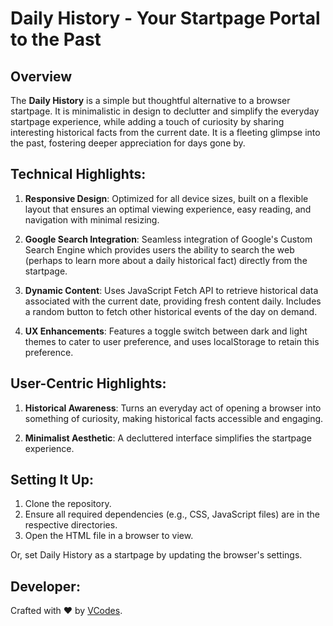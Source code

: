 # Daily History - Your Startpage Portal to the Past
## Overview
The **Daily History** is a simple but thoughtful alternative to a browser startpage. It is minimalistic in design to declutter and simplify the everyday startpage experience, while adding a touch of curiosity by sharing interesting historical facts from the current date. It is a fleeting glimpse into the past, fostering deeper appreciation for days gone by.

## Technical Highlights:
1. **Responsive Design**: Optimized for all device sizes, built on a flexible layout that ensures an optimal viewing experience, easy reading, and navigation with minimal resizing.

2. **Google Search Integration**: Seamless integration of Google's Custom Search Engine which provides users the ability to search the web (perhaps to learn more about a daily historical fact) directly from the startpage.

3. **Dynamic Content**: Uses JavaScript Fetch API to retrieve historical data associated with the current date, providing fresh content daily. Includes a random button to fetch other historical events of the day on demand.

4. **UX Enhancements**: Features a toggle switch between dark and light themes to cater to user preference, and uses localStorage to retain this preference.

## User-Centric Highlights:
1. **Historical Awareness**: Turns an everyday act of opening a browser into something of curiosity, making historical facts accessible and engaging.

2. **Minimalist Aesthetic**: A decluttered interface simplifies the startpage experience.

## Setting It Up:
1. Clone the repository.
2. Ensure all required dependencies (e.g., CSS, JavaScript files) are in the respective directories.
3. Open the HTML file in a browser to view.

Or, set Daily History as a startpage by updating the browser's settings.

## Developer:
Crafted with ❤️ by [VCodes](https://vina.codes).
